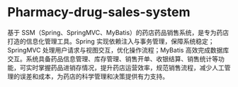 # Pharmacy-drug-sales-system
基于 SSM（Spring、SpringMVC、MyBatis）的药店药品销售系统，是专为药店打造的信息化管理工具。Spring 实现依赖注入与事务管理，保障系统稳定；SpringMVC 处理用户请求与视图交互，优化操作流程；MyBatis 高效完成数据库交互。系统具备药品信息管理、库存管理、销售开单、收银结算、销售统计等功能，可实时掌握药品进销存情况，提升药店运营效率，规范销售流程，减少人工管理的误差和成本，为药店的科学管理和决策提供有力支持。 
